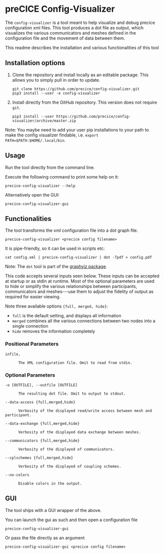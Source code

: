 # preCICE Config-Visualizer

The `config-visualizer` is a tool meant to help visualize and debug precice configuration xml files. This tool produces a dot file as output, which visualizes the various communicators and meshes defined in the configuration file and the movement of data between them.

This readme describes the installation and various functionalities of this tool

## Installation options

1.  Clone the repository and install locally as an editable package.
    This allows you to simply pull in order to update.

    ```
    git clone https://github.com/precice/config-visualizer.git
    pip3 install --user -e config-visualizer
    ```

2.  Install directly from the GitHub repository.
    This version does not require `git`.

    ```
    pip3 install --user https://github.com/precice/config-visualizer/archive/master.zip
    ```

Note: You maybe need to add your user pip installations to your path to make the config visualizer findable, i.e. `export PATH=$PATH:$HOME/.local/bin`.

## Usage

Run the tool directly from the command line.

Execute the following command to print some help on it:
```
precice-config-visualizer --help
```

Alternatively open the GUI:
```
precice-config-visualizer-gui
```

## Functionalities

The tool transforms the xml configuration file into a dot graph file.
```
precice-config-visualizer <precice config filename>
```

It is pipe-friendly, so it can be used in scripts etc:
```
cat config.xml | precice-config-visualizer | dot -Tpdf > config.pdf
```

Note: The `dot` tool is part of the [graphviz package](https://www.ubuntuupdates.org/package/core/groovy/universe/base/graphviz).

This code accepts several inputs seen below. These inputs can be accepted at startup or as stdin at runtime. Most of the optional parameters are used to hide or simplify the various relationships between participants, communicators and meshes---use them to adjust the fidelity of output as required for easier viewing.

 Note three available options `{full, merged, hide}`: 
 - `full` is the default setting, and displays all information
 - `merged` combines all the various connections between two nodes into a single connection
 - `hide` removes the information completely

  ### Positional Parameters
  ```
  infile, 
  ```
          The XML configuration file. Omit to read from stdin.


  ### Optional Parameters
  ```
  -o [OUTFILE], --outfile [OUTFILE] 
  ```
          The resulting dot file. Omit to output to stdout.

  ```
  --data-access {full,merged,hide} 
  ```
          Verbosity of the displayed read/write access between mesh and participant.

  ```
  --data-exchange {full,merged,hide} 
  ```
          Verbosity of the displayed data exchange between meshes.
  ```
  --communicators {full,merged,hide} 
  ```
          Verbosity of the displayed of communicators.
  ```
  --cplschemes {full,merged,hide} 
  ```
          Verbosity of the displayed of coupling schemes.
  ```
  --no-colors           
  ```
          Disable colors in the output.

## GUI

The tool ships with a GUI wrapper of the above.

You can launch the gui as such and then open a configuration file
```
precice-config-visualizer-gui
```

Or pass the file directly as an argument
```
precice-config-visualizer-gui <precice config filename>
```
